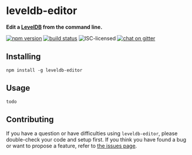 # leveldb-editor

**Edit a [LevelDB](https://leveldb.org/) from the command line.**

[![npm version](https://img.shields.io/npm/v/leveldb-editor.svg)](https://www.npmjs.com/package/leveldb-editor)
[![build status](https://img.shields.io/travis/derhuerst/leveldb-editor.svg)](https://travis-ci.org/derhuerst/leveldb-editor)
![ISC-licensed](https://img.shields.io/github/license/derhuerst/leveldb-editor.svg)
[![chat on gitter](https://badges.gitter.im/derhuerst.svg)](https://gitter.im/derhuerst)


## Installing

```shell
npm install -g leveldb-editor
```


## Usage

```shell
todo
```


## Contributing

If you have a question or have difficulties using `leveldb-editor`, please double-check your code and setup first. If you think you have found a bug or want to propose a feature, refer to [the issues page](https://github.com/derhuerst/leveldb-editor/issues).
